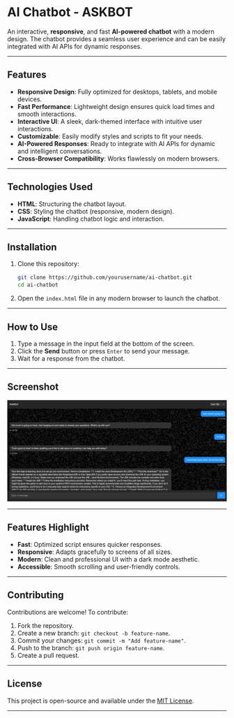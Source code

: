 # AI Chatbot - ASKBOT

An interactive, **responsive**, and fast **AI-powered chatbot** with a modern design. The chatbot provides a seamless user experience and can be easily integrated with AI APIs for dynamic responses.

---

## Features

- **Responsive Design**: Fully optimized for desktops, tablets, and mobile devices.
- **Fast Performance**: Lightweight design ensures quick load times and smooth interactions.
- **Interactive UI**: A sleek, dark-themed interface with intuitive user interactions.
- **Customizable**: Easily modify styles and scripts to fit your needs.
- **AI-Powered Responses**: Ready to integrate with AI APIs for dynamic and intelligent conversations.
- **Cross-Browser Compatibility**: Works flawlessly on modern browsers.


---

## Technologies Used

- **HTML**: Structuring the chatbot layout.
- **CSS**: Styling the chatbot (responsive, modern design).
- **JavaScript**: Handling chatbot logic and interaction.


---

## Installation

1. Clone this repository:
   ```bash
   git clone https://github.com/yourusername/ai-chatbot.git
   cd ai-chatbot
   ```

2. Open the `index.html` file in any modern browser to launch the chatbot.

---

## How to Use

1. Type a message in the input field at the bottom of the screen.
2. Click the **Send** button or press `Enter` to send your message.
3. Wait for a response from the chatbot.

---


## Screenshot

![Chatbot Screenshot](SS-Desktop.png)

---


## Features Highlight

- **Fast**: Optimized script ensures quicker responses.
- **Responsive**: Adapts gracefully to screens of all sizes.
- **Modern**: Clean and professional UI with a dark mode aesthetic.
- **Accessible**: Smooth scrolling and user-friendly controls.

---

## Contributing

Contributions are welcome! To contribute:

1. Fork the repository.
2. Create a new branch: `git checkout -b feature-name`.
3. Commit your changes: `git commit -m "Add feature-name"`.
4. Push to the branch: `git push origin feature-name`.
5. Create a pull request.

---

## License

This project is open-source and available under the [MIT License](LICENSE).

---

